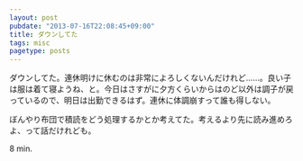 ```yaml
---
layout: post
pubdate: "2013-07-16T22:08:45+09:00"
title: ダウンしてた
tags: misc
pagetype: posts
---
```

ダウンしてた。連休明けに休むのは非常によろしくないんだけれど……。良い子は服は着て寝ようね、と。今日はさすがに夕方くらいからはのど以外は調子が戻っているので、明日は出勤できるはず。連休に体調崩すって誰も得しない。

ぼんやり布団で積読をどう処理するかとか考えてた。考えるより先に読み進めろよ、って話だけれども。

8 min.
